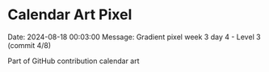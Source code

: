 # Calendar Art Pixel

Date: 2024-08-18 00:03:00
Message: Gradient pixel week 3 day 4 - Level 3 (commit 4/8)

Part of GitHub contribution calendar art
